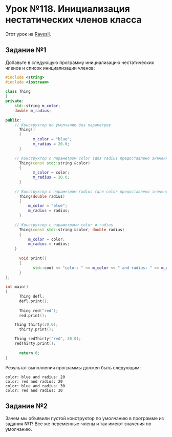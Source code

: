 # Урок №118. Инициализация нестатических членов класса

Этот урок на [Ravesli](https://ravesli.com/urok-118-initsializatsiya-nestaticheskih-chlenov-klassa/).

## Задание №1

Добавьте в следующую программу инициализацию нестатических членов и список инициализации членов:

```c++
#include <string>
#include <iostream>
 
class Thing
{
private:
  	std::string m_color;
  	double m_radius;
 
public:
    // Конструктор по умолчанию без параметров
	  Thing()
	  {
	    	m_color = "blue";
		    m_radius = 20.0;
	  }
 
    // Конструктор с параметром color (для radius предоставлено значение по умолчанию)
	  Thing(const std::string &color)
	  {
		    m_color = color;
		    m_radius = 20.0;
	  }
 
    // Конструктор с параметром radius (для color предоставлено значение по умолчанию)
	  Thing(double radius)
	  {
		  m_color = "blue";
		  m_radius = radius;
	  }
 
    // Конструктор с параметрами color и radius
	  Thing(const std::string &color, double radius)
	  {
		  m_color = color;
		  m_radius = radius;
  	}
 
	  void print()
	  {
		    std::cout << "color: " << m_color << " and radius: " << m_radius << '\n';
	  }
};
 
int main()
{
	  Thing defl;
	  defl.print();
 
	  Thing red("red");
	  red.print();

  	Thing thirty(30.0);
	  thirty.print();

  	Thing redThirty("red", 30.0);
  	redThirty.print();
 
	  return 0;
}
```

Результат выполнения программы должен быть следующим:

```
color: blue and radius: 20
color: red and radius: 20
color: blue and radius: 30
color: red and radius: 30
```

## Задание №2
Зачем мы объявили пустой конструктор по умолчанию в программе из задания №1? Все же переменные-члены и так имеют значения по умолчанию.